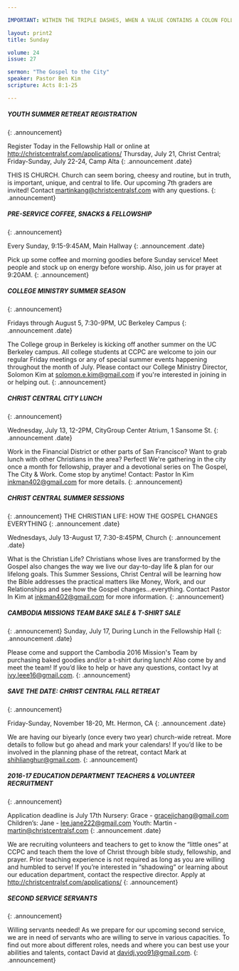 ```yaml
--- 

IMPORTANT: WITHIN THE TRIPLE DASHES, WHEN A VALUE CONTAINS A COLON FOLLOWED BY A SPACE, YOU MUST USE &#58; INSTEAD OF THE COLON

layout: print2
title: Sunday

volume: 24
issue: 27

sermon: "The Gospel to the City"
speaker: Pastor Ben Kim
scripture: Acts 8:1-25

---
```


##### YOUTH SUMMER RETREAT REGISTRATION
{: .announcement}

Register Today in the Fellowship Hall or online at http://christcentralsf.com/applications/
Thursday, July 21, Christ Central; Friday-Sunday, July 22-24, Camp Alta
{: .announcement .date}

THIS IS CHURCH. Church can seem boring, cheesy and routine, but in truth, is important, unique, and central to life. Our upcoming 7th graders are invited! Contact martinkang@christcentralsf.com with any questions.
{: .announcement}

##### PRE-SERVICE COFFEE, SNACKS & FELLOWSHIP
{: .announcement}

Every Sunday, 9:15-9:45AM, Main Hallway
{: .announcement .date}

Pick up some coffee and morning goodies before Sunday service! Meet people and stock up on energy before worship. Also, join us for prayer at 9:20AM.
{: .announcement}

##### COLLEGE MINISTRY SUMMER SEASON
{: .announcement}

Fridays through August 5, 7:30-9PM, UC Berkeley Campus
{: .announcement .date}

The College group in Berkeley is kicking off another summer on the UC Berkeley campus. All college students at CCPC are welcome to join our regular Friday meetings or any of special summer events happening throughout the month of July. Please contact our College Ministry Director, Solomon Kim at solomon.e.kim@gmail.com if you're interested in joining in or helping out.
{: .announcement}
##### CHRIST CENTRAL CITY LUNCH
{: .announcement}

Wednesday, July 13, 12-2PM, CityGroup Center Atrium, 1 Sansome St.
{: .announcement .date}

Work in the Financial District or other parts of San Francisco? Want to grab lunch with other Christians in the area? Perfect! We're gathering in the city once a month for fellowship, prayer and a devotional series on The Gospel, The City & Work. Come stop by anytime! Contact: Pastor In Kim inkman402@gmail.com for more details.
{: .announcement}

##### CHRIST CENTRAL SUMMER SESSIONS
{: .announcement}
THE CHRISTIAN LIFE: HOW THE GOSPEL CHANGES EVERYTHING
{: .announcement .date}

Wednesdays, July 13-August 17, 7:30-8:45PM, Church
{: .announcement .date}

What is the Christian Life? Christians whose lives are transformed by the Gospel also changes the way we live our day-to-day life & plan for our lifelong goals. This Summer Sessions, Christ Central will be learning how the Bible addresses the practical matters like Money, Work, and our Relationships and see how the Gospel changes…everything. Contact Pastor In Kim at inkman402@gmail.com for more information.
{: .announcement}
##### CAMBODIA MISSIONS TEAM BAKE SALE & T-SHIRT SALE
{: .announcement}
Sunday, July 17, During Lunch in the Fellowship Hall
{: .announcement .date}

Please come and support the Cambodia 2016 Mission's Team by purchasing baked goodies and/or a t-shirt during lunch! Also come by and meet the team! If you’d like to help or have any questions, contact Ivy at ivy.leee16@gmail.com.
{: .announcement}
##### SAVE THE DATE: CHRIST CENTRAL FALL RETREAT
{: .announcement}

Friday-Sunday, November 18-20, Mt. Hermon, CA
{: .announcement .date}

We are having our biyearly (once every two year) church-wide retreat. More details to follow but go ahead and mark your calendars! If you’d like to be involved in the planning phase of the retreat, contact Mark at shihlianghur@gmail.com.
{: .announcement}

##### 2016-17 EDUCATION DEPARTMENT TEACHERS & VOLUNTEER RECRUITMENT
{: .announcement}

Application deadline is July 17th
Nursery: Grace - gracejichang@gmail.com
Children’s: Jane - lee.jane222@gmail.com
Youth: Martin - martin@christcentralsf.com
{: .announcement .date}

We are recruiting volunteers and teachers to get to know the “little ones” at CCPC and teach them the love of Christ through bible study, fellowship, and prayer. Prior teaching experience is not required as long as you are willing and humbled to serve!  If you’re interested in “shadowing” or learning about our education department, contact the respective director. Apply at http://christcentralsf.com/applications/ 
{: .announcement} 

##### SECOND SERVICE SERVANTS
{: .announcement}

Willing servants needed! As we prepare for our upcoming second service, we are in need of servants who are willing to serve in various capacities. To find out more about different roles, needs and where you can best use your abilities and talents, contact David at davidj.yoo91@gmail.com.
{: .announcement}